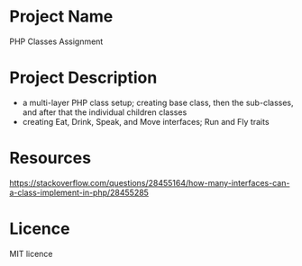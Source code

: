 # Project Name 
PHP Classes Assignment

# Project Description
- a multi-layer PHP class setup; creating base class, then the sub-classes, and after that the individual children classes
- creating Eat, Drink, Speak, and Move interfaces; Run and Fly traits

# Resources
https://stackoverflow.com/questions/28455164/how-many-interfaces-can-a-class-implement-in-php/28455285


# Licence 
MIT licence
